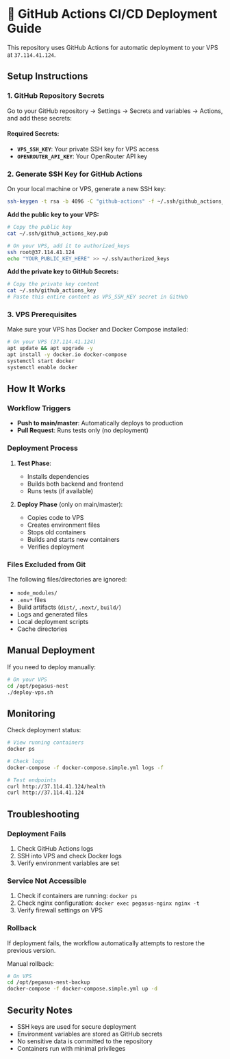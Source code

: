 # 🚀 GitHub Actions CI/CD Deployment Guide

This repository uses GitHub Actions for automatic deployment to your VPS at `37.114.41.124`.

## Setup Instructions

### 1. GitHub Repository Secrets

Go to your GitHub repository → Settings → Secrets and variables → Actions, and add these secrets:

#### Required Secrets:

- **`VPS_SSH_KEY`**: Your private SSH key for VPS access
- **`OPENROUTER_API_KEY`**: Your OpenRouter API key

### 2. Generate SSH Key for GitHub Actions

On your local machine or VPS, generate a new SSH key:

```bash
ssh-keygen -t rsa -b 4096 -C "github-actions" -f ~/.ssh/github_actions_key
```

**Add the public key to your VPS:**

```bash
# Copy the public key
cat ~/.ssh/github_actions_key.pub

# On your VPS, add it to authorized_keys
ssh root@37.114.41.124
echo "YOUR_PUBLIC_KEY_HERE" >> ~/.ssh/authorized_keys
```

**Add the private key to GitHub Secrets:**

```bash
# Copy the private key content
cat ~/.ssh/github_actions_key
# Paste this entire content as VPS_SSH_KEY secret in GitHub
```

### 3. VPS Prerequisites

Make sure your VPS has Docker and Docker Compose installed:

```bash
# On your VPS (37.114.41.124)
apt update && apt upgrade -y
apt install -y docker.io docker-compose
systemctl start docker
systemctl enable docker
```

## How It Works

### Workflow Triggers

- **Push to main/master**: Automatically deploys to production
- **Pull Request**: Runs tests only (no deployment)

### Deployment Process

1. **Test Phase**:

   - Installs dependencies
   - Builds both backend and frontend
   - Runs tests (if available)

2. **Deploy Phase** (only on main/master):
   - Copies code to VPS
   - Creates environment files
   - Stops old containers
   - Builds and starts new containers
   - Verifies deployment

### Files Excluded from Git

The following files/directories are ignored:

- `node_modules/`
- `.env*` files
- Build artifacts (`dist/`, `.next/`, `build/`)
- Logs and generated files
- Local deployment scripts
- Cache directories

## Manual Deployment

If you need to deploy manually:

```bash
# On your VPS
cd /opt/pegasus-nest
./deploy-vps.sh
```

## Monitoring

Check deployment status:

```bash
# View running containers
docker ps

# Check logs
docker-compose -f docker-compose.simple.yml logs -f

# Test endpoints
curl http://37.114.41.124/health
curl http://37.114.41.124
```

## Troubleshooting

### Deployment Fails

1. Check GitHub Actions logs
2. SSH into VPS and check Docker logs
3. Verify environment variables are set

### Service Not Accessible

1. Check if containers are running: `docker ps`
2. Check nginx configuration: `docker exec pegasus-nginx nginx -t`
3. Verify firewall settings on VPS

### Rollback

If deployment fails, the workflow automatically attempts to restore the previous version.

Manual rollback:

```bash
# On VPS
cd /opt/pegasus-nest-backup
docker-compose -f docker-compose.simple.yml up -d
```

## Security Notes

- SSH keys are used for secure deployment
- Environment variables are stored as GitHub secrets
- No sensitive data is committed to the repository
- Containers run with minimal privileges
